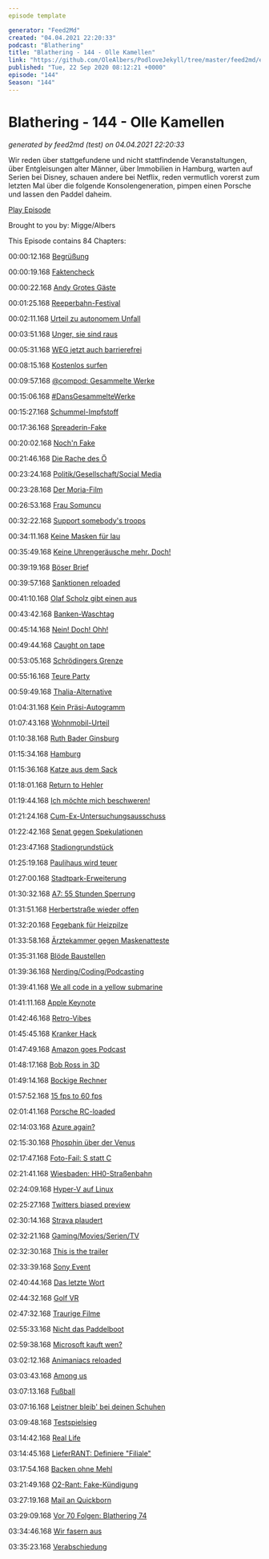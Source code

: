 ```yaml
---
episode template

generator: "Feed2Md"
created: "04.04.2021 22:20:33"
podcast: "Blathering"
title: "Blathering - 144 - Olle Kamellen"
link: "https://github.com/OleAlbers/PodloveJekyll/tree/master/feed2md/example/export/seasons/5/2020/9/Blathering___144___Olle_Kamellen.md"
published: "Tue, 22 Sep 2020 08:12:21 +0000"
episode: "144"
Season: "144"
---
```


# Blathering - 144 - Olle Kamellen
_generated by feed2md (test) on 04.04.2021 22:20:33_

Wir reden über stattgefundene und nicht stattfindende Veranstaltungen, über Entgleisungen alter Männer, über Immobilien in Hamburg, warten auf Serien bei Disney, schauen andere bei Netflix, reden vermutlich vorerst zum letzten Mal über die folgende Konsolengeneration, pimpen einen Porsche und lassen den Paddel daheim.

[Play Episode](https://www.blathering.de/podlove/file/1340/s/feed/c/mp3/blathering_144.mp3)

Brought to you by: Migge/Albers

This Episode contains 84 Chapters:


00:00:12.168 [Begrüßung]()

00:00:19.168 [Faktencheck]()

00:00:22.168 [Andy Grotes Gäste](https://hamburg1.de/nachrichten/46263/Keine_Strafe_fuer_Grote_Gaeste_nach_Umtrunk.html)

00:01:25.168 [Reeperbahn-Festival](https://www.ndr.de/fernsehen/sendungen/kulturjournal/Reeperbahn-Festival-unter-Corona-Bedingungen,kulturjournal7638.html)

00:02:11.168 [Urteil zu autonomem Unfall](https://www.golem.de/news/autonomes-fahren-uber-testfahrerin-wegen-fahrlaessiger-toetung-angeklagt-2009-150899.html)

00:03:51.168 [Unger, sie sind raus](https://www.t-online.de/nachrichten/id_88584248/christoph-unger-praesident-des-bundesamts-fuer-bevoelkerungsschutz-wird-abgeloest-.html)

00:05:31.168 [WEG jetzt auch barrierefrei](https://www.deubner-recht.de/themen/weg-reform/)

00:08:15.168 [Kostenlos surfen](https://twitter.com/stammtischphilo/status/1305816298253844480)

00:09:57.168 [@compod: Gesammelte Werke](https://twitter.com/search?q=(from%3Acompod)%20(%40blathering_pod)%20until%3A2020-09-22%20since%3A2020-09-14&src=typed_query&f=live)

00:15:06.168 [#DansGesammelteWerke](https://twitter.com/search?q=(from%3Aevildanwallace)%20(%40blathering_pod)%20until%3A2020-09-22%20since%3A2020-09-14&src=typed_query&f=live)

00:15:27.168 [Schummel-Impfstoff](https://www.spiegel.de/wissenschaft/medizin/corona-russlands-impfstoff-sputnik-v-forscher-finden-hinweise-auf-manipulation-a-a092d1ef-5c32-4527-89cd-7d9d6193270c)

00:17:36.168 [Spreaderin-Fake](https://www.tagesschau.de/faktenfinder/superspreaderin-garmisch-corona-101.html)

00:20:02.168 [Noch'n Fake](https://www.ndr.de/fernsehen/sendungen/zapp/Die-Macht-der-Zahlen-Wie-ein-Fehler-Nachrichten-macht-,krankenversicherung156.html)

00:21:46.168 [Die Rache des Ö](https://www.arminhanisch.de/2013/08/die-rache-des-oe/)

00:23:24.168 [Politik/Gesellschaft/Social Media]()

00:23:28.168 [Der Moria-Film](https://www.youtube.com/watch?v=XRqN9E9boCY)

00:26:53.168 [Frau Somuncu](https://www.spiegel.de/spiegel/print/d-149011652.html)

00:32:22.168 [Support somebody's troops](https://www.politico.com/news/2020/09/14/trump-ad-asks-people-to-support-the-troops-but-it-uses-a-picture-of-russian-jets-414883)

00:34:11.168 [Keine Masken für lau](https://news.yahoo.com/white-house-blocked-us-postal-210031155.html)

00:35:49.168 [Keine Uhrengeräusche mehr. Doch!](https://www.tagesschau.de/wirtschaft/trump-tiktok-103.html)

00:39:19.168 [Böser Brief](https://www.tagesschau.de/ausland/rizin-brief-festnahme-trump-101.html)

00:39:57.168 [Sanktionen reloaded](https://twitter.com/tazgezwitscher/status/1307719924081717249)

00:41:10.168 [Olaf Scholz gibt einen aus](https://www.spiegel.de/wirtschaft/unternehmen/nord-stream-2-deutschland-bietet-offenbar-milliardeninvestment-fuer-verzicht-auf-us-sanktionen-a-c9a6ec0c-acbc-4ec9-ad81-282c6107edf1)

00:43:42.168 [Banken-Waschtag](https://www.tagesschau.de/investigativ/ndr-wdr/fincen-files-geldwaesche-101.html)

00:45:14.168 [Nein! Doch! Ohh!](https://www.tagesschau.de/inland/polizei-razzia-nrw-101.html)

00:49:44.168 [Caught on tape](https://taz.de/Videos-von-uebergriffigen-Polizisten/!5715157/)

00:53:05.168 [Schrödingers Grenze](https://www.tagesschau.de/ausland/belarus-grenzen-101.html)

00:55:16.168 [Teure Party](https://twitter.com/ZDFheute/status/1307006355262365697)

00:59:49.168 [Thalia-Alternative](https://twitter.com/stammtischphilo/status/1306888545198649345)

01:04:31.168 [Kein Präsi-Autogramm](https://www.sueddeutsche.de/politik/hate-speech-hasskriminalitaet-gesetz-steinmeier-1.5034929)

01:07:43.168 [Wohnmobil-Urteil](https://www.sueddeutsche.de/panorama/bgh-urteil-familie-darf-geklautes-wohnmobil-behalten-1.5036620)

01:10:38.168 [Ruth Bader Ginsburg](https://threadreaderapp.com/thread/1307200403856031744.html)

01:15:34.168 [Hamburg]()

01:15:36.168 [Katze aus dem Sack](https://www.hamburg.de/coronavirus/14322392/2020-09-16-sb-corona-kontakte-positivfaellen-katze-schanze/)

01:18:01.168 [Return to Hehler](https://twitter.com/stammtischphilo/status/1306364944888336384)

01:19:44.168 [Ich möchte mich beschweren!](https://www.polizei.hamburg/aktuelles/14326178/neue-beschwerdestelle/)

01:21:24.168 [Cum-Ex-Untersuchungsausschuss](https://www.ndr.de/fernsehen/sendungen/hamburg_journal/CDU-wollen-Ausschuss-zur-Cum-Ex-Affaere,hamj100258.html)

01:22:42.168 [Senat gegen Spekulationen](https://www.ndr.de/fernsehen/sendungen/hamburg_journal/Rot-Gruen-zu-Immobilienspekulationen,hamj100194.html)

01:23:47.168 [Stadiongrundstück](https://www.ndr.de/fernsehen/sendungen/hamburg_journal/Geldsegen-fuer-HSV-Hamburg-kauft-Stadiongrundstueck,hamj100138.html)

01:25:19.168 [Paulihaus wird teuer](https://www.ndr.de/fernsehen/sendungen/hamburg_journal/Paulihaus-Projekt-Zahlt-die-Stadt-drauf,hamj100146.html)

01:27:00.168 [Stadtpark-Erweiterung](https://www.ndr.de/fernsehen/sendungen/hamburg_journal/Hamburger-Stadtpark-Erweiterung-im-Gespraech,hamj100090.html)

01:30:32.168 [A7: 55 Stunden Sperrung](https://hamburg1.de/nachrichten/46245/A7_Sperrung_am_Wochenende.html)

01:31:51.168 [Herbertstraße wieder offen](https://hamburg1.de/nachrichten/46214/Herbertstrasse_und_Bordelle_wiedereroeffnet.html)

01:32:20.168 [Fegebank für Heizpilze](https://hamburg1.de/nachrichten/46207/Fegebank_will_Heizpilze_temporaer_erlauben.html)

01:33:58.168 [Ärztekammer gegen Maskenatteste](https://hamburg1.de/nachrichten/46211/Aerztekammer_prueft_Gefaelligkeitsatteste.html)

01:35:31.168 [Blöde Baustellen](https://www.hamburg.de/baustellen/)

01:39:36.168 [Nerding/Coding/Podcasting]()

01:39:41.168 [We all code in a yellow submarine](https://www.zdnet.de/88382723/microsoft-plant-rechenzentren-in-u-booten/)

01:41:11.168 [Apple Keynote](https://www.zdnet.com/article/everything-apple-announced-at-its-sept-15-event-apple-watch-series-6-se-apple-one-fitness-plus-and-ipad-ipad-air-lineup-updates/)

01:42:46.168 [Retro-Vibes](https://twitter.com/stammtischphilo/status/1305897431511556096)

01:45:45.168 [Kranker Hack](https://www.heise.de/news/Hackerangriff-auf-Uniklinik-Duesseldorf-Ermittlungen-wegen-fahrlaessiger-Toetung-4904134.html)

01:47:49.168 [Amazon goes Podcast](https://www.theverge.com/2020/9/16/21439531/amazon-music-podcasts-prime-titles)

01:48:17.168 [Bob Ross in 3D](https://www.youtube.com/watch?v=4b9PYIxmcNc&t=790)

01:49:14.168 [Bockige Rechner](https://www.spiegel.de/netzwelt/web/windows-10-ohne-microsoft-konto-so-gehts-a-14f1a55d-4586-4fbc-a102-374a6359bb89)

01:57:52.168 [15 fps to 60 fps](https://www.youtube.com/watch?v=sFN9dzw0qH8)

02:01:41.168 [Porsche RC-loaded](https://twitter.com/tmigge/status/1307248912084930560)

02:14:03.168 [Azure again?](https://twitter.com/stammtischphilo/status/1307980301067603968)

02:15:30.168 [Phosphin über der Venus](https://www.golem.de/news/astronomie-gibt-es-leben-auf-der-venus-2009-150864.html)

02:17:47.168 [Foto-Fail: S statt C](https://www.youtube.com/watch?v=f4SheORyrbI)

02:21:41.168 [Wiesbaden: HH0-Straßenbahn](https://www.golem.de/news/verkehrswende-zaubertechnologie-statt-citybahn-2009-150840-2.html)

02:24:09.168 [Hyper-V auf Linux](https://www.golem.de/news/microsoft-hyper-v-soll-ohne-windows-laufen-koennen-2009-150870.html)

02:25:27.168 [Twitters biased preview](https://twitter.com/merbroussard/status/1307655982730928129)

02:30:14.168 [Strava plaudert](https://twitter.com/jwildeboer/status/1307435450374774784)

02:32:21.168 [Gaming/Movies/Serien/TV]()

02:32:30.168 [This is the trailer](https://www.youtube.com/watch?v=eW7Twd85m2g)

02:33:39.168 [Sony Event](https://www.golem.de/news/sony-ps5-erscheint-am-19-november-mit-ps4-plus-klassik-bundle-2009-150915.html)

02:40:44.168 [Das letzte Wort](https://fyyd.de/episode/5421349)

02:44:32.168 [Golf VR](https://twitter.com/stammtischphilo/status/1306716830816440320)

02:47:32.168 [Traurige Filme](https://www.netflix.com/watch/80990849)

02:55:33.168 [Nicht das Paddelboot](https://twitter.com/stammtischphilo/status/1307351437119311874)

02:59:38.168 [Microsoft kauft wen?](https://www.derstandard.de/story/2000120156032/mega-deal-in-spieleindustrie-microsoft-kauft-bethesda)

03:02:12.168 [Animaniacs reloaded](https://www.youtube.com/watch?v=nZxU_YnduY4)

03:03:43.168 [Among us](https://de.wikipedia.org/wiki/Among_Us)

03:07:13.168 [Fußball]()

03:07:16.168 [Leistner bleib' bei deinen Schuhen](https://www.ndr.de/sport/fussball/Pokal-Eklat-HSV-Profi-Leistner-geht-auf-Dynamo-Fan-los,hsv23926.html)

03:09:48.168 [Testspielsieg](http://www.fussball.de/spiel/condor-3-victoria-5/-/spiel/02C0G9GNMS000000VS5489B4VS5CO6VM#!/)

03:14:42.168 [Real Life]()

03:14:45.168 [LieferRANT: Definiere "Filiale"](https://twitter.com/tmigge/status/1306499900180434944)

03:17:54.168 [Backen ohne Mehl](https://twitter.com/stammtischphilo/status/1306175747950862337)

03:21:49.168 [O2-Rant: Fake-Kündigung](https://www.winsim.de/)

03:27:19.168 [Mail an Quickborn](https://twitter.com/stammtischphilo/status/1307641234945703936)

03:29:09.168 [Vor 70 Folgen: Blathering 74](https://www.blathering.de/2019/04/blathering-074-wir-senden-aus-dem-untergrund/)

03:34:46.168 [Wir fasern aus]()

03:35:23.168 [Verabschiedung]()


